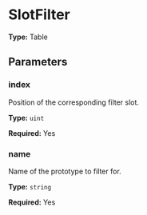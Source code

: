 # SlotFilter

**Type:** Table

## Parameters

### index

Position of the corresponding filter slot.

**Type:** `uint`

**Required:** Yes

### name

Name of the prototype to filter for.

**Type:** `string`

**Required:** Yes

